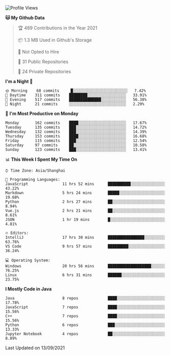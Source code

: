 <!--START_SECTION:waka-->
![Profile Views](http://img.shields.io/badge/Profile%20Views-0-blue)

**🐱 My Github Data** 

> 🏆 489 Contributions in the Year 2021
 > 
> 📦 1.3 MB Used in Github's Storage 
 > 
> 🚫 Not Opted to Hire
 > 
> 📜 31 Public Repositories 
 > 
> 🔑 24 Private Repositories  
 > 
**I'm a Night 🦉** 

```text
🌞 Morning    68 commits     █░░░░░░░░░░░░░░░░░░░░░░░░   7.42% 
🌆 Daytime    311 commits    ████████░░░░░░░░░░░░░░░░░   33.91% 
🌃 Evening    517 commits    ██████████████░░░░░░░░░░░   56.38% 
🌙 Night      21 commits     ░░░░░░░░░░░░░░░░░░░░░░░░░   2.29%

```
📅 **I'm Most Productive on Monday** 

```text
Monday       162 commits    ████░░░░░░░░░░░░░░░░░░░░░   17.67% 
Tuesday      135 commits    ███░░░░░░░░░░░░░░░░░░░░░░   14.72% 
Wednesday    132 commits    ███░░░░░░░░░░░░░░░░░░░░░░   14.39% 
Thursday     153 commits    ████░░░░░░░░░░░░░░░░░░░░░   16.68% 
Friday       115 commits    ███░░░░░░░░░░░░░░░░░░░░░░   12.54% 
Saturday     97 commits     ██░░░░░░░░░░░░░░░░░░░░░░░   10.58% 
Sunday       123 commits    ███░░░░░░░░░░░░░░░░░░░░░░   13.41%

```


📊 **This Week I Spent My Time On** 

```text
⌚︎ Time Zone: Asia/Shanghai

💬 Programming Languages: 
JavaScript               11 hrs 52 mins      ██████████░░░░░░░░░░░░░░░   43.22% 
Markdown                 5 hrs 24 mins       █████░░░░░░░░░░░░░░░░░░░░   19.68% 
Python                   2 hrs 27 mins       ██░░░░░░░░░░░░░░░░░░░░░░░   8.94% 
Vue.js                   2 hrs 21 mins       ██░░░░░░░░░░░░░░░░░░░░░░░   8.61% 
JSON                     1 hr 19 mins        █░░░░░░░░░░░░░░░░░░░░░░░░   4.81%

🔥 Editors: 
IntelliJ                 17 hrs 30 mins      ████████████████░░░░░░░░░   63.76% 
VS Code                  9 hrs 57 mins       █████████░░░░░░░░░░░░░░░░   36.24%

💻 Operating System: 
Windows                  20 hrs 56 mins      ███████████████████░░░░░░   76.25% 
Linux                    6 hrs 31 mins       ██████░░░░░░░░░░░░░░░░░░░   23.75%

```

**I Mostly Code in Java** 

```text
Java                     8 repos             ████░░░░░░░░░░░░░░░░░░░░░   17.78% 
JavaScript               7 repos             ████░░░░░░░░░░░░░░░░░░░░░   15.56% 
C++                      7 repos             ████░░░░░░░░░░░░░░░░░░░░░   15.56% 
Python                   6 repos             ███░░░░░░░░░░░░░░░░░░░░░░   13.33% 
Jupyter Notebook         4 repos             ██░░░░░░░░░░░░░░░░░░░░░░░   8.89%

```



 Last Updated on 13/09/2021
<!--END_SECTION:waka-->　　
